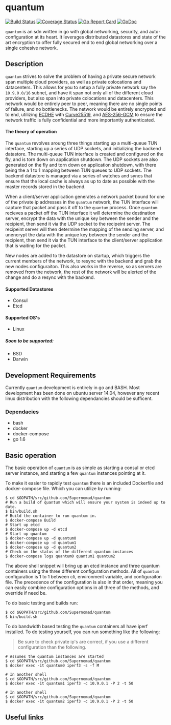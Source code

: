 # quantum
[![Build Status](https://travis-ci.org/Supernomad/quantum.svg?branch=develop)](https://travis-ci.org/Supernomad/quantum) [![Coverage Status](https://coveralls.io/repos/github/Supernomad/quantum/badge.svg?branch=develop)](https://coveralls.io/github/Supernomad/quantum?branch=develop) [![Go Report Card](https://goreportcard.com/badge/github.com/Supernomad/quantum)](https://goreportcard.com/report/github.com/Supernomad/quantum) [![GoDoc](https://godoc.org/github.com/Supernomad/quantum?status.png)](https://godoc.org/github.com/Supernomad/quantum)

`quantum` is an sdn written in go with global networking, security, and auto-configuration at its heart. It leverages distributed datastores and state of the art encryption to offer fully secured end to end global networking over a single cohesive network.

## Description
`quantum` strives to solve the problem of having a private secure network span multiple cloud providers, as well as private colocations and datacenters. This allows for you to setup a fully private network say the `10.9.0.0/16` subnet, and have it span not only all of the different cloud providers, but also span into private colocations and datacenters. This network would be entirely peer to peer, meaning there are no single points of failure, and no bottlenecks. The network would be entirely encrypted end to end, utilizing [ECDHE](https://en.wikipedia.org/wiki/Elliptic_curve_Diffie%E2%80%93Hellman) with [Curve25519](https://en.wikipedia.org/wiki/Curve25519), and [AES-256-GCM](http://crypto.stackexchange.com/questions/17999/aes256-gcm-can-someone-explain-how-to-use-it-securely-ruby) to ensure the network traffic is fully confidential and more importantly authenticated.

#### The theory of operation
The `quantum` revolves aroung three things starting up a multi-queue TUN interface, starting up a series of UDP sockets, and initializing the backend datastore. The multi-queue TUN interface is created and configured on the fly, and is torn down on application shutdown. The UDP sockets are also generated on the fly and torn down on application shutdown, with there being the a 1 to 1 mapping between TUN queues to UDP sockets. The backend datastore is managed via a series of watches and syncs that ensure that the local cache is always as up to date as possible with the master records stored in the backend.

When a client/server application generates a network packet bound for one of the private ip addresses in the `quantum` network, the TUN interface will capture that packet and pass it off to the `quantum` process. Once `quantum` recieves a packet off the TUN interface it will determine the destination server, encrypt the data with the unique key between the sender and the recipient, then send it via the UDP socket to the recipeint server. The recipeint server will then determine the mapping of the sending server, and unencrypt the data with the unique key between the sender and the recipient, then send it via the TUN interface to the client/server application that is waiting for the packet.

New nodes are added to the datastore on startup, which triggers the current members of the network, to resync with the backend and grab the new nodes configuraiton. This also works in the reverse, so as servers are removed from the network, the rest of the network will be alerted of the change and do a resync with the backend.

#### Supported Datastores
- Consul
- Etcd

#### Supported OS's
- Linux

##### Soon to be supported:
- BSD
- Darwin

## Development Requirements
Currently `quantum` development is entirely in go and BASH. Most development has been done on ubuntu server 14.04, however any recent linux distribution with the following dependancies should be sufficent.

### Dependacies
- bash
- docker
- docker-compose
- go 1.6

## Basic operation
The basic operation of `quantum` is as simple as starting a consul or etcd server instance, and starting a few `quantum` instances pointing at it.

To make it easier to rapidly test `quantum` there is an included Dockerfile and docker-compose file. Which you can utilize by running:

``` shell
$ cd $GOPATH/src/github.com/Supernomad/quantum
# Run a build of quantum which will ensure your system is indeed up to date.
$ bin/build.sh
# Build the container to run quantum in.
$ docker-compose Build
# Start up etcd
$ docker-compose up -d etcd
# Start up quantum
$ docker-compose up -d quantum0
$ docker-compose up -d quantum1
$ docker-compose up -d quantum2
# Check on the status of the different quantum instances
$ docker-compose logs quantum0 quantum1 quantum2
```

The above shell snippet will bring up an etcd instance and three quantum containers using the three different configuration methods. All of `quantum` configuration is 1 to 1 between cli, environment variable, and configuraiton file. The precedence of the configuration is also in that order, meaning you can easily combine configuration options in all three of the methods, and override if need be.

To do basic testing and builds run:

``` shell
$ cd $GOPATH/src/github.com/Supernomad/quantum
$ bin/build.sh
```

To do bandwidth based testing the `quantum` containers all have iperf installed. To do testing yourself, you can run something like the following:
> Be sure to check private ip's are correct, if you use a different configuration than the following.

``` shell
# Assumes the quantum instances are started
$ cd $GOPATH/src/github.com/Supernomad/quantum
$ docker exec -it quantum0 iperf3 -s -f M

# In another shell
$ cd $GOPATH/src/github.com/Supernomad/quantum
$ docker exec -it quantum1 iperf3 -c 10.9.0.1 -P 2 -t 50

# In another shell
$ cd $GOPATH/src/github.com/Supernomad/quantum
$ docker exec -it quantum2 iperf3 -c 10.9.0.1 -P 2 -t 50
```

## Useful links
